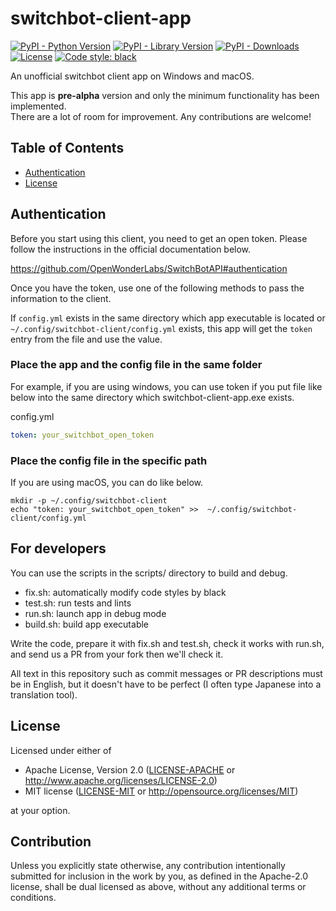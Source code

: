 # switchbot-client-app

[![PyPI - Python Version](https://img.shields.io/pypi/pyversions/switchbot-client-app.svg)](https://pypi.org/project/switchbot-client-app/)
[![PyPI - Library Version](https://img.shields.io/pypi/v/switchbot-client-app.svg)](https://pypi.org/project/switchbot-client-app/)
[![PyPI - Downloads](https://img.shields.io/pypi/dm/switchbot-client-app)](https://pypi.org/project/switchbot-client-app)
[![License](https://img.shields.io/badge/license-MIT%2FApache--2.0-informational?style=flat-square)](README.md#License)
[![Code style: black](https://img.shields.io/badge/code%20style-black-000000.svg)](https://github.com/psf/black)

An unofficial switchbot client app on Windows and macOS.

This app is **pre-alpha** version and only the minimum functionality has been implemented.  
There are a lot of room for improvement. Any contributions are welcome!

## Table of Contents

- [Authentication](#authentication)
- [License](#license)


## Authentication

Before you start using this client, you need to get an open token.
Please follow the instructions in the official documentation below.

https://github.com/OpenWonderLabs/SwitchBotAPI#authentication

Once you have the token, use one of the following methods to pass the information to the client.

If `config.yml` exists in the same directory which app executable is located 
or `~/.config/switchbot-client/config.yml` exists,
this app will get the `token` entry from the file and use the value.

### Place the app and the config file in the same folder

For example, if you are using windows, you can use token 
if you put file like below into the same directory which switchbot-client-app.exe exists.

config.yml
```config.yml
token: your_switchbot_open_token
```

### Place the config file in the specific path

If you are using macOS, you can do like below. 
```shell
mkdir -p ~/.config/switchbot-client
echo "token: your_switchbot_open_token" >>  ~/.config/switchbot-client/config.yml
```

## For developers

You can use the scripts in the scripts/ directory to build and debug.

- fix.sh: automatically modify code styles by black
- test.sh: run tests and lints
- run.sh: launch app in debug mode
- build.sh: build app executable

Write the code, prepare it with fix.sh and test.sh, check it works with run.sh, 
and send us a PR from your fork then we'll check it.

All text in this repository such as commit messages or PR descriptions must be in English, 
but it doesn't have to be perfect (I often type Japanese into a translation tool).

## License

Licensed under either of

- Apache License, Version 2.0
   ([LICENSE-APACHE](LICENSE-APACHE) or http://www.apache.org/licenses/LICENSE-2.0)
- MIT license
   ([LICENSE-MIT](LICENSE-MIT) or http://opensource.org/licenses/MIT)

at your option.

## Contribution

Unless you explicitly state otherwise, any contribution intentionally submitted
for inclusion in the work by you, as defined in the Apache-2.0 license, shall be
dual licensed as above, without any additional terms or conditions.
